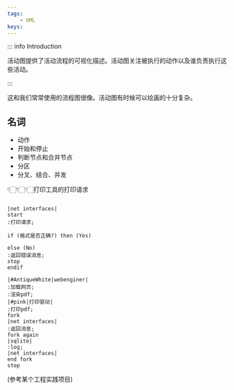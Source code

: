```yaml
---
tags:
    - UML
keys:
---
```

::: info Introduction

活动图提供了活动流程的可视化描述。活动图关注被执行的动作以及谁负责执行这些活动。

:::

这和我们常常使用的流程图很像。活动图有时候可以绘画的十分复杂。

## 名词

- 动作
- 开始和停止
- 判断节点和合并节点
- 分区
- 分叉、结合、并发




👇🏻👇🏻👇🏻打印工具的打印请求

```plantuml

|net interfaces|
start
:打印请求;

if (格式是否正确?) then (Yes)

else (No)
:返回错误消息;
stop
endif

|#AntiqueWhite|webenginer|
:加载网页;
:渲染pdf;
|#pink|打印驱动|
:打印pdf;
fork
|net interfaces|
:返回消息;
fork again
|sqlite|
:log;
|net interfaces|
end fork
stop

```
(参考某个工程实践项目)

